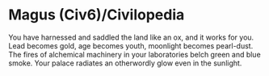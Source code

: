 # Magus (Civ6)/Civilopedia

You have harnessed and saddled the land like an ox, and it works for you. Lead becomes gold, age becomes youth, moonlight becomes pearl-dust. The fires of alchemical machinery in your laboratories belch green and blue smoke. Your palace radiates an otherwordly glow even in the sunlight.